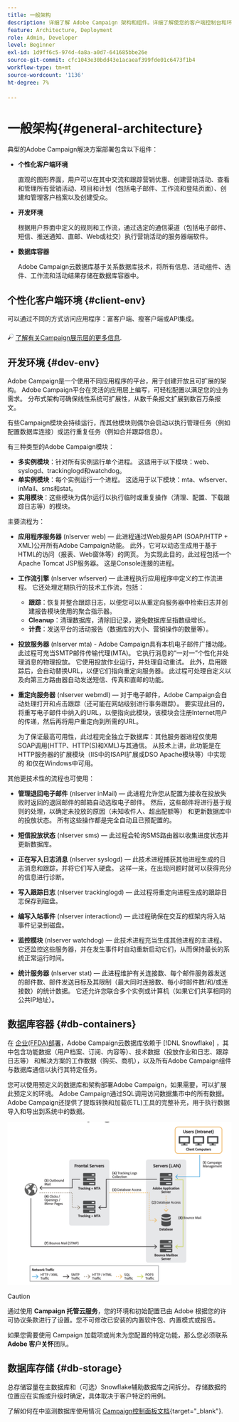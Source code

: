 ```yaml
---
title: 一般架构
description: 详细了解 Adobe Campaign 架构和组件。详细了解使您的客户端控制台和环境个性化。
feature: Architecture, Deployment
role: Admin, Developer
level: Beginner
exl-id: 1d9ff6c5-974d-4a8a-a0d7-641685bbe26e
source-git-commit: cfc1043e30bdd43e1acaeaf399fde01c6473f1b4
workflow-type: tm+mt
source-wordcount: '1136'
ht-degree: 7%

---
```


# 一般架构{#general-architecture}

典型的Adobe Campaign解决方案部署包含以下组件：

* **个性化客户端环境**

  直观的图形界面，用户可以在其中交流和跟踪营销优惠、创建营销活动、查看和管理所有营销活动、项目和计划（包括电子邮件、工作流和登陆页面）、创建和管理客户档案以及创建受众。

* **开发环境**

  根据用户界面中定义的规则和工作流，通过选定的通信渠道（包括电子邮件、短信、推送通知、直邮、Web或社交）执行营销活动的服务器端软件。

* **数据库容器**

  Adobe Campaign云数据库基于关系数据库技术，将所有信息、活动组件、选件、工作流和活动结果存储在数据库容器中。

## 个性化客户端环境 {#client-env}

可以通过不同的方式访问应用程序：富客户端、瘦客户端或API集成。

![](../assets/do-not-localize/glass.png) [了解有关Campaign展示层的更多信息](../start/ac-components.md).

## 开发环境 {#dev-env}

Adobe Campaign是一个使用不同应用程序的平台，用于创建开放且可扩展的架构。 Adobe Campaign平台在灵活的应用层上编写，可轻松配置以满足您的业务需求。 分布式架构可确保线性系统可扩展性，从数千条报文扩展到数百万条报文。

有些Campaign模块会持续运行，而其他模块则偶尔会启动以执行管理任务（例如配置数据库连接）或运行重复任务（例如合并跟踪信息）。

有三种类型的Adobe Campaign模块：

* **多实例模块**：针对所有实例运行单个进程。 这适用于以下模块：web、syslogd、trackinglogd和watchdog。
* **单实例模块**：每个实例运行一个进程。 这适用于以下模块：mta、wfserver、inMail、sms和stat。
* **实用模块**：这些模块为偶尔运行以执行临时或重复操作（清理、配置、下载跟踪日志等）的模块。

主要流程为：

* **应用程序服务器** (nlserver web) — 此进程通过Web服务API (SOAP/HTTP + XML)公开所有Adobe Campaign功能。 此外，它可以动态生成用于基于HTML的访问（报表、Web窗体等）的网页。 为实现此目的，此过程包括一个Apache Tomcat JSP服务器。 这是Console连接的进程。

* **工作流引擎** (nlserver wfserver) — 此进程执行应用程序中定义的工作流进程。 它还处理定期执行的技术工作流，包括：

   * **跟踪**：恢复并整合跟踪日志，以便您可以从重定向服务器中检索日志并创建报告模块使用的聚合指示器。
   * **Cleanup**：清理数据库，清除旧记录，避免数据库呈指数级增长。
   * **计费**：发送平台的活动报告（数据库的大小、营销操作的数量等）。

* **投放服务器** (nlserver mta) - Adobe Campaign具有本机电子邮件广播功能。 此过程可充当SMTP邮件传输代理(MTA)。 它执行消息的“一对一”个性化并处理消息的物理投放。 它使用投放作业运行，并处理自动重试。 此外，启用跟踪后，会自动替换URL，以便它们指向重定向服务器。 此过程可处理自定义以及向第三方路由器自动发送短信、传真和直邮的功能。

* **重定向服务器** (nlserver webmdl) — 对于电子邮件，Adobe Campaign会自动处理打开和点击跟踪（还可能在网站级别进行事务跟踪）。 要实现此目的，将重写电子邮件中纳入的URL，以便指向此模块，该模块会注册Internet用户的传递，然后再将用户重定向到所需的URL。

  为了保证最高可用性，此过程完全独立于数据库：其他服务器进程仅使用SOAP调用(HTTP、HTTP(S)和XML)与其通信。 从技术上讲，此功能是在HTTP服务器的扩展模块（IIS中的ISAPI扩展或DSO Apache模块等）中实现的 和仅在Windows中可用。

其他更技术性的流程也可使用：

* **管理退回电子邮件** (nlserver inMail) — 此进程允许您从配置为接收在投放失败时返回的退回邮件的邮箱自动选取电子邮件。 然后，这些邮件将进行基于规则的处理，以确定未投放的原因（未知收件人、超出配额等） 和更新数据库中的投放状态。 所有这些操作都是完全自动且已预配置的。

* **短信投放状态** (nlserver sms) — 此过程会轮询SMS路由器以收集进度状态并更新数据库。

* **正在写入日志消息** (nlserver syslogd) — 此技术进程捕获其他进程生成的日志消息和跟踪，并将它们写入硬盘。 这样一来，在出现问题时就可以获得充分的信息进行诊断。

* **写入跟踪日志** (nlserver trackinglogd) — 此过程将重定向进程生成的跟踪日志保存到磁盘。

* **编写入站事件** (nlserver interactiond) — 此过程确保在交互的框架内将入站事件记录到磁盘。

* **监控模块** (nlserver watchdog) — 此技术进程充当生成其他进程的主进程。 它还监控这些服务器，并在发生事件时自动重新启动它们，从而保持最长的系统正常运行时间。

* **统计服务器** (nlserver stat) — 此进程维护有关连接数、每个邮件服务器发送的邮件数、邮件发送目标及其限制（最大同时连接数、每小时邮件数/和/或连接数）的统计数据。 它还允许您联合多个实例或计算机（如果它们共享相同的公共IP地址）。


## 数据库容器 {#db-containers}

在 [企业(FFDA)部署](enterprise-deployment.md)，Adobe Campaign云数据库依赖于 [!DNL Snowflake] ，其中包含功能数据（用户档案、订阅、内容等）、技术数据（投放作业和日志、跟踪日志等） 和解决方案的工作数据（购买、商机），以及所有Adobe Campaign组件与数据库通信以执行其特定任务。

您可以使用预定义的数据库和架构部署Adobe Campaign，如果需要，可以扩展此预定义的环境。 Adobe Campaign通过SQL调用访问数据集市中的所有数据。 Adobe Campaign还提供了提取转换和加载(ETL)工具的完整补充，用于执行数据导入和导出到系统中的数据。

![](assets/data-flow-diagram.png)


>[!CAUTION]
>
>通过使用 **Campaign 托管云服务**，您的环境和初始配置已由 Adobe 根据您的许可协议条款进行了设置。您不可修改已安装的内置软件包、内置模式或报告。
>
>如果您需要使用 Campaign 加载项或尚未为您配置的特定功能，那么您必须联系 **Adobe 客户关怀**&#x200B;团队。

## 数据库存储 {#db-storage}

总存储容量在主数据库和（可选）Snowflake辅助数据库之间拆分。 存储数据的位置应在实施或升级时确定，具体取决于客户特定的用例。

了解如何在中监测数据库使用情况 [Campaign控制面板文档](https://experienceleague.adobe.com/docs/control-panel/using/performance-monitoring/database-monitoring/database-monitoring.html){target="_blank"}.